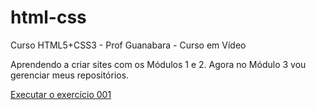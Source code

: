 # html-css
 Curso HTML5+CSS3 - Prof Guanabara -  Curso em Vídeo

Aprendendo a criar sites com os Módulos 1 e 2. Agora no Módulo 3 vou gerenciar meus repositórios.

<a href="https://albvieiraa.github.io/html-css/exercícios/ex001/index.html">Executar o exercício 001 </a>